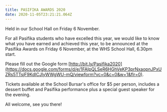 ```yaml
---
title: PASIFIKA AWARDS 2020
date: 2020-11-05T23:21:21.064Z
---
```

Held in our School Hall on Friday 6 November.

For all Pasifika students who have excelled this year, we would like to know what you have earned and achieved this year, to be announced at the Pasifika Awards on Friday 6 November, at the WHS School Hall, 6.30pm start. 

Please fill out the Google form
[http://bit.ly/Pasifika2020](https://docs.google.com/forms/d/e/1FAIpQLSeR6HGhVeKP3prNxaopnJPxUZRs5TTsjF9KdICJlyWWgWU-mQ/viewform?vc=0&c=0&w=1&flr=0).

Tickets available at the School Bursar's office for $5 per person, includes a dessert buffet and Pasifika performance plus a special guest speaker for the evening. 

All welcome, see you there!